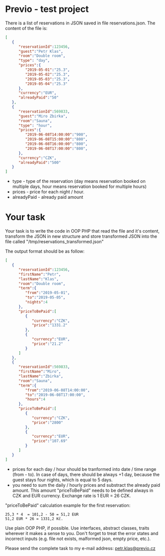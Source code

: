 # Previo - test project

There is a list of reservations in JSON saved in file reservations.json. The content of the file is:

```json
[  
   {  
      "reservationId":123456,
      "guest":"Petr Klas",
      "room":"Double room",
      "type": "day",
      "prices":{  
         "2019-05-01":"25.3",
         "2019-05-02":"25.3",
         "2019-05-03":"25.3",
         "2019-05-04":"25.3"
      },
      "currency":"EUR",
      "alreadyPaid":"50"
   },
   {  
      "reservationId":569833,
      "guest":"Miro Zbirka",
      "room":"Sauna",
      "type": "hour",
      "prices":{  
         "2019-06-08T14:00:00":"900",
         "2019-06-08T15:00:00":"800",
         "2019-06-08T16:00:00":"800",
         "2019-06-08T17:00:00":"800",
      },
      "currency":"CZK",
      "alreadyPaid":"500" 
   }
]
```

* type - type of the reservation (day means reservation booked on multiple days,  hour  means reservation booked for multiple hours) 
* prices - price for each night / hour. 
* alreadyPaid - already paid amount

# Your task

Your task is to write the code in OOP PHP that read the file and it's content, transform the JSON in new structure and store transformed JSON into the file called "/tmp/reservations_transformed.json"

The output format should be as follow:

```json
[  
   {  
      "reservationId":123456,
      "firstName":"Petr",
      "lastName":"Klas",
      "room":"Double room",
      "term":{  
         "from":"2019-05-01",
         "to":"2019-05-05", 
         "nights":4
      },
      "priceToBePaid":[  
         {  
            "currency":"CZK",
            "price":"1331.2"
         },
         {  
            "currency":"EUR",
            "price":"21.2"
         }
      ]
   },
   {  
      "reservationId":569833,
      "firstName":"Miro",
      "lastName":"Zbirka",
      "room":"Sauna",
      "term":{  
         "from":"2019-06-08T14:00:00",
         "to":"2019-06-08T17:00:00", 
         "hours":4
      },
      "priceToBePaid":[  
         {  
            "currency":"CZK",
            "price":"2800"
         },
         {  
            "currency":"EUR",
            "price":"107.69"
         }
      ]
   }
]
```

* prices for each day / hour should be tranformed into date / time range (from - to). In case of days, there should be always +1 day, because the guest stays four nights, which is equal to 5 days.
* you need to sum the daily / hourly prices and substract the already paid amount. This amount "priceToBePaid" needs to be defined always in CZK and EUR currency. Exchange rate is 1 EUR = 26 CZK.



"priceToBePaid" calculation example for the first reservation:

```
25,3 * 4  = 101,2 - 50 = 51,2 EUR
51,2 EUR * 26 = 1331,2 Kč.
```

Use plain OOP PHP, if possible. Use interfaces, abstract classes, traits wherever it makes a sense to you. Don't forget to treat the error states and incorrect inputs (e.g. file not exists, malformed json, empty price, etc.).

Please send the complete task to my e-mail address: petr.klas@previo.cz
